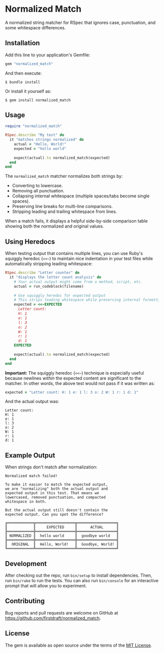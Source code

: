 # Normalized Match

A normalized string matcher for RSpec that ignores case, punctuation, and some whitespace differences.

## Installation

Add this line to your application's Gemfile:

```ruby
gem "normalized_match"
```

And then execute:

```
$ bundle install
```

Or install it yourself as:

```
$ gem install normalized_match
```

## Usage

```ruby
require "normalized_match"

RSpec.describe "My test" do
  it "matches strings normalized" do
    actual = "Hello, World!"
    expected = "hello world"
    
    expect(actual).to normalized_match(expected)
  end
end
```

The `normalized_match` matcher normalizes both strings by:

- Converting to lowercase.
- Removing all punctuation.
- Collapsing internal whitespace (multiple spaces/tabs become single spaces).
- Preserving line breaks for multi-line comparisons.
- Stripping leading and trailing whitespace from lines.

When a match fails, it displays a helpful side-by-side comparison table showing both the normalized and original values.

## Using Heredocs

When testing output that contains multiple lines, you can use Ruby's squiggly heredoc (`<<~`) to maintain nice indentation in your test files while automatically stripping leading whitespace:

```ruby
RSpec.describe "Letter counter" do
  it "displays the letter count analysis" do
    # Your actual output might come from a method, script, etc.
    actual = run_codeblock(filename)
    
    # Use squiggly heredoc for expected output
    # This strips leading whitespace while preserving internal formatting
    expected = <<~EXPECTED
      Letter count:
      H: 1
      e: 1
      l: 3
      o: 2
      W: 1
      r: 1
      d: 1
    EXPECTED
    
    expect(actual).to normalized_match(expected)
  end
end
```

**Important:** The squiggly heredoc (`<<~`) technique is especially useful because newlines _within_ the expected content are significant to the matcher. In other words, the above test would not pass if it was written as:

```ruby
expected = "Letter count: H: 1 e: 1 l: 3 o: 2 W: 1 r: 1 d: 1"
```

And the actual output was:

```
Letter count:
H: 1
e: 1
l: 3
o: 2
W: 1
r: 1
d: 1
```

## Example Output

When strings don't match after normalization:

```
Normalized match failed!

To make it easier to match the expected output,
we are "normalizing" both the actual output and
expected output in this test. That means we
lowercased, removed punctuation, and compacted
whitespace in both.

But the actual output still doesn't contain the
expected output. Can you spot the difference?

╔════════════╦══════════════════╦══════════════════╗
║            ║     EXPECTED     ║      ACTUAL      ║
╠════════════╬══════════════════╬══════════════════╣
║ NORMALIZED ║  hello world     ║  goodbye world   ║
╠════════════╬══════════════════╬══════════════════╣
║  ORIGINAL  ║  Hello, World!   ║  Goodbye, World! ║
╚════════════╩══════════════════╩══════════════════╝
```

## Development

After checking out the repo, run `bin/setup` to install dependencies. Then, run `bin/rake` to run the tests. You can also run `bin/console` for an interactive prompt that will allow you to experiment.

## Contributing

Bug reports and pull requests are welcome on GitHub at https://github.com/firstdraft/normalized_match.

## License

The gem is available as open source under the terms of the [MIT License](https://opensource.org/licenses/MIT).
